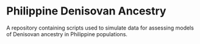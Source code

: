 # Philippine Denisovan Ancestry
A repository containing scripts used to simulate data for assessing models of Denisovan ancestry in Philippine populations.
